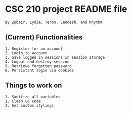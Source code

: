 # CSC 210 project README file

    By Zubair, Lydia, Teron, Sandesh, and Rhythm

## (Current) Functionalities

    1. Register for an account
    2. Login to account
    3. Save logged in sessions in session storage
    4. Logout and destroy session
    5. Retrieve forgotten password
    6. Persistant login via cookies
    
    
## Things to work on

    1. Sanitize all variables
    2. Clean up code
    3. Set custom stylings
